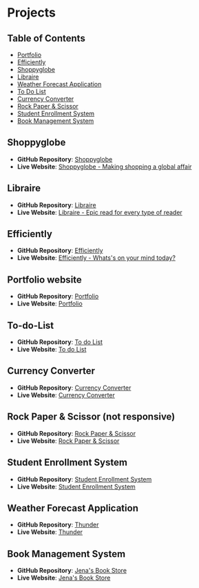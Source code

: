 # Projects

## Table of Contents
- [Portfolio](#portfolio-website)
- [Efficiently](#Efficiently)
- [Shoppyglobe](#Shoppyglobe)
- [Libraire](#Libraire)
- [Weather Forecast Application](#weather-forecast-application)
- [To Do List](#to-do-list)
- [Currency Converter](#currency-converter)
- [Rock Paper & Scissor](#rock-paper--scissor-not-responsive)
- [Student Enrollment System](#student-enrollment-system)
- [Book Management System](#book-management-system)

## Shoppyglobe
- **GitHub Repository**: [Shoppyglobe](https://github.com/pradeep13jena/shoppyglobe)
- **Live Website**: [Shoppyglobe - Making shopping a global affair](https://shoppyglobe.vercel.app/)

## Libraire
- **GitHub Repository**: [Libraire](https://github.com/pradeep13jena/Libraire)
- **Live Website**: [Libraire - Epic read for every type of reader](https://libraire.netlify.app/)

## Efficiently
- **GitHub Repository**: [Efficiently](https://github.com/pradeep13jena/Efficiently-ReactJS)
- **Live Website**: [Efficiently - Whats's on your mind today?](https://efficiently.vercel.app/)

## Portfolio website 
- **GitHub Repository**: [Portfolio](https://github.com/pradeep13jena/My-Portfolio-Website)
- **Live Website**: [Portfolio](https://pradeepjena.netlify.app/)
   
## To-do-List
- **GitHub Repository**: [To do List](https://github.com/pradeep13jena/to-do-list)
- **Live Website**: [To do List](https://pradeep13jena.github.io/to-do-list/)
   
## Currency Converter
- **GitHub Repository**: [Currency Converter](https://github.com/pradeep13jena/Currency-converter)
- **Live Website**: [Currency Converter](https://pradeep13jena.github.io/Currency-converter/)
   
## Rock Paper & Scissor (not responsive)
- **GitHub Repository**: [Rock Paper & Scissor](https://github.com/pradeep13jena/rockPaperandScissors)
- **Live Website**: [Rock Paper & Scissor](https://pradeep13jena.github.io/rockPaperandScissors/)
   
## Student Enrollment System
- **GitHub Repository**: [Student Enrollment System](https://github.com/pradeep13jena/Student-Enrollment-System)
- **Live Website**: [Student Enrollment System](https://pradeep13jena.github.io/Student-Enrollment-System/)

## Weather Forecast Application
- **GitHub Repository**: [Thunder](https://github.com/pradeep13jena/Weather-Forecast)
- **Live Website**: [Thunder](https://thunder-pradeep13jenas-projects.vercel.app/)

## Book Management System
- **GitHub Repository**: [Jena's Book Store](https://github.com/pradeep13jena/JenaBookstoreReact)
- **Live Website**: [Jena's Book Store](https://jenasbookstore.netlify.app/)
